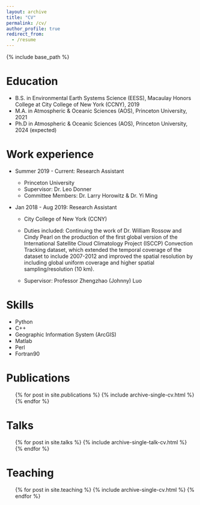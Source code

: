```yaml
---
layout: archive
title: "CV"
permalink: /cv/
author_profile: true
redirect_from:
  - /resume
---
```


{% include base_path %}

Education
======
* B.S. in Environmental Earth Systems Science (EESS), Macaulay Honors College at City College of New York (CCNY), 2019
* M.A. in Atmospheric & Oceanic Sciences (AOS), Princeton University, 2021
* Ph.D in Atmospheric & Oceanic Sciences (AOS), Princeton University, 2024 (expected)

Work experience
======
* Summer 2019 - Current: Research Assistant
  * Princeton University
  * Supervisor: Dr. Leo Donner
  * Committee Members: Dr. Larry Horowitz & Dr. Yi Ming

* Jan 2018 - Aug 2019: Research Assistant
  * City College of New York (CCNY)
  * Duties included: Continuing the work of Dr. William Rossow and Cindy Pearl on the production of the first global version of the International Satellite Cloud Climatology Project (ISCCP) Convection Tracking dataset, which extended the temporal coverage of the dataset to include 2007-2012 and improved the spatial resolution by including global uniform coverage and higher spatial sampling/resolution (10 km). 

  * Supervisor: Professor Zhengzhao (Johnny) Luo
  
Skills
======
* Python
* C++
* Geographic Information System (ArcGIS)
* Matlab
* Perl
* Fortran90


Publications
======
  <ul>{% for post in site.publications %}
    {% include archive-single-cv.html %}
  {% endfor %}</ul>
  
Talks
======
  <ul>{% for post in site.talks %}
    {% include archive-single-talk-cv.html %}
  {% endfor %}</ul>
  
Teaching
======
  <ul>{% for post in site.teaching %}
    {% include archive-single-cv.html %}
  {% endfor %}</ul>
  
